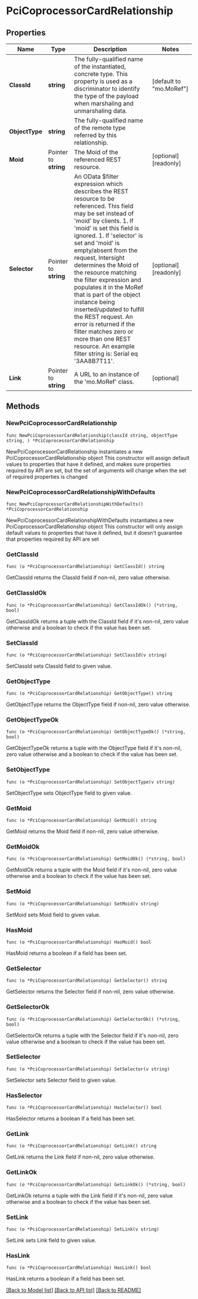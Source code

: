 # PciCoprocessorCardRelationship

## Properties

Name | Type | Description | Notes
------------ | ------------- | ------------- | -------------
**ClassId** | **string** | The fully-qualified name of the instantiated, concrete type. This property is used as a discriminator to identify the type of the payload when marshaling and unmarshaling data. | [default to "mo.MoRef"]
**ObjectType** | **string** | The fully-qualified name of the remote type referred by this relationship. | 
**Moid** | Pointer to **string** | The Moid of the referenced REST resource. | [optional] [readonly] 
**Selector** | Pointer to **string** | An OData $filter expression which describes the REST resource to be referenced. This field may be set instead of &#39;moid&#39; by clients. 1. If &#39;moid&#39; is set this field is ignored. 1. If &#39;selector&#39; is set and &#39;moid&#39; is empty/absent from the request, Intersight determines the Moid of the resource matching the filter expression and populates it in the MoRef that is part of the object instance being inserted/updated to fulfill the REST request. An error is returned if the filter matches zero or more than one REST resource. An example filter string is: Serial eq &#39;3AA8B7T11&#39;. | [optional] [readonly] 
**Link** | Pointer to **string** | A URL to an instance of the &#39;mo.MoRef&#39; class. | [optional] 

## Methods

### NewPciCoprocessorCardRelationship

`func NewPciCoprocessorCardRelationship(classId string, objectType string, ) *PciCoprocessorCardRelationship`

NewPciCoprocessorCardRelationship instantiates a new PciCoprocessorCardRelationship object
This constructor will assign default values to properties that have it defined,
and makes sure properties required by API are set, but the set of arguments
will change when the set of required properties is changed

### NewPciCoprocessorCardRelationshipWithDefaults

`func NewPciCoprocessorCardRelationshipWithDefaults() *PciCoprocessorCardRelationship`

NewPciCoprocessorCardRelationshipWithDefaults instantiates a new PciCoprocessorCardRelationship object
This constructor will only assign default values to properties that have it defined,
but it doesn't guarantee that properties required by API are set

### GetClassId

`func (o *PciCoprocessorCardRelationship) GetClassId() string`

GetClassId returns the ClassId field if non-nil, zero value otherwise.

### GetClassIdOk

`func (o *PciCoprocessorCardRelationship) GetClassIdOk() (*string, bool)`

GetClassIdOk returns a tuple with the ClassId field if it's non-nil, zero value otherwise
and a boolean to check if the value has been set.

### SetClassId

`func (o *PciCoprocessorCardRelationship) SetClassId(v string)`

SetClassId sets ClassId field to given value.


### GetObjectType

`func (o *PciCoprocessorCardRelationship) GetObjectType() string`

GetObjectType returns the ObjectType field if non-nil, zero value otherwise.

### GetObjectTypeOk

`func (o *PciCoprocessorCardRelationship) GetObjectTypeOk() (*string, bool)`

GetObjectTypeOk returns a tuple with the ObjectType field if it's non-nil, zero value otherwise
and a boolean to check if the value has been set.

### SetObjectType

`func (o *PciCoprocessorCardRelationship) SetObjectType(v string)`

SetObjectType sets ObjectType field to given value.


### GetMoid

`func (o *PciCoprocessorCardRelationship) GetMoid() string`

GetMoid returns the Moid field if non-nil, zero value otherwise.

### GetMoidOk

`func (o *PciCoprocessorCardRelationship) GetMoidOk() (*string, bool)`

GetMoidOk returns a tuple with the Moid field if it's non-nil, zero value otherwise
and a boolean to check if the value has been set.

### SetMoid

`func (o *PciCoprocessorCardRelationship) SetMoid(v string)`

SetMoid sets Moid field to given value.

### HasMoid

`func (o *PciCoprocessorCardRelationship) HasMoid() bool`

HasMoid returns a boolean if a field has been set.

### GetSelector

`func (o *PciCoprocessorCardRelationship) GetSelector() string`

GetSelector returns the Selector field if non-nil, zero value otherwise.

### GetSelectorOk

`func (o *PciCoprocessorCardRelationship) GetSelectorOk() (*string, bool)`

GetSelectorOk returns a tuple with the Selector field if it's non-nil, zero value otherwise
and a boolean to check if the value has been set.

### SetSelector

`func (o *PciCoprocessorCardRelationship) SetSelector(v string)`

SetSelector sets Selector field to given value.

### HasSelector

`func (o *PciCoprocessorCardRelationship) HasSelector() bool`

HasSelector returns a boolean if a field has been set.

### GetLink

`func (o *PciCoprocessorCardRelationship) GetLink() string`

GetLink returns the Link field if non-nil, zero value otherwise.

### GetLinkOk

`func (o *PciCoprocessorCardRelationship) GetLinkOk() (*string, bool)`

GetLinkOk returns a tuple with the Link field if it's non-nil, zero value otherwise
and a boolean to check if the value has been set.

### SetLink

`func (o *PciCoprocessorCardRelationship) SetLink(v string)`

SetLink sets Link field to given value.

### HasLink

`func (o *PciCoprocessorCardRelationship) HasLink() bool`

HasLink returns a boolean if a field has been set.


[[Back to Model list]](../README.md#documentation-for-models) [[Back to API list]](../README.md#documentation-for-api-endpoints) [[Back to README]](../README.md)


